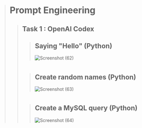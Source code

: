 > # **Prompt Engineering**
>> ## **Task 1 :** OpenAI Codex
>>> ## **Saying "Hello" (Python)**
>>> ![Screenshot (62)](https://github.com/abhishakejutur/Prompt-Engineering/assets/91953148/c5d710bd-2ed9-42d9-abae-fb3c7ac03818)
>> #
>>> ## **Create random names (Python)** 
>>> ![Screenshot (63)](https://github.com/abhishakejutur/Prompt-Engineering/assets/91953148/e39f6622-4671-4110-84af-4300e43d146d)
>> #
>>> ## **Create a MySQL query (Python)**
>>> ![Screenshot (64)](https://github.com/abhishakejutur/Prompt-Engineering/assets/91953148/77db1358-57bb-4d7a-ac27-71365a3aacb7)
>> #
